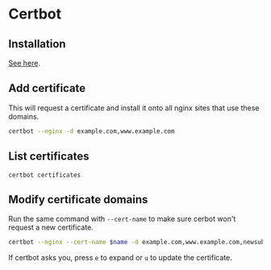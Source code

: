 # Certbot

## Installation

[See here](https://certbot.eff.org/instructions?ws=nginx&os=debianbuster).

## Add certificate

This will request a certificate and install it onto all nginx sites that use these domains.

```bash
certbot --nginx -d example.com,www.example.com
```

## List certificates

```
certbot certificates
```

## Modify certificate domains

Run the same command with `--cert-name` to make sure cerbot won't request a new certificate.

```bash
certbot --nginx --cert-name $name -d example.com,www.example.com,newsubdomain.example.com
```

If certbot asks you, press `e` to expand or `u` to update the certificate.
